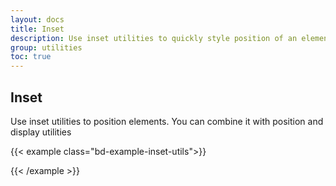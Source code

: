 ```yaml
---
layout: docs
title: Inset
description: Use inset utilities to quickly style position of an element.
group: utilities
toc: true
---
```


## Inset

Use inset utilities to position elements. You can combine it with position and display utilities

{{< example class="bd-example-inset-utils">}}
<div class="bg-light border position-relative">
  <span class="inset-x-0 top-0 position-absolute d-block bg-primary"></span>
</div>
<div class="bg-light border position-relative">
  <span class="inset-y-0 right-0 position-absolute d-block bg-primary"></span>
</div>
<div class="bg-light border position-relative">
  <span class="inset-x-0 bottom-0 position-absolute d-block bg-primary"></span>
</div>
<div class="bg-light border position-relative">
  <span class="inset-y-0 left-0 position-absolute d-block bg-primary"></span>
</div>
<div class="bg-light border position-relative">
  <span class="inset-0 position-absolute d-block bg-primary"></span>
</div>
<div class="bg-light border position-relative">
  <span class="left-0 top-0 position-absolute d-block bg-primary"></span>
</div>
<div class="bg-light border position-relative">
  <span class="top-0 right-0 position-absolute d-block bg-primary"></span>
</div>
<div class="bg-light border position-relative">
  <span class="right-0 bottom-0 position-absolute d-block bg-primary"></span>
</div>
<div class="bg-light border position-relative">
  <span class="bottom-0 left-0 position-absolute d-block bg-primary"></span>
</div>
{{< /example >}}
